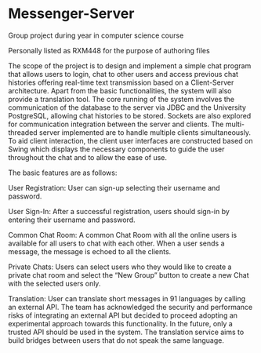 # Messenger-Server
Group project during year in computer science course 

Personally listed as RXM448 for the purpose of authoring files 

The scope of the project is to design and implement a simple chat program that allows users
to login, chat to other users and access previous chat histories offering real-time text
transmission based on a Client-Server architecture. Apart from the basic functionalities, the
system will also provide a translation tool.
The core running of the system involves the communication of the database to the server via
JDBC and the University PostgreSQL, allowing chat histories to be stored. Sockets are also
explored for communication integration between the server and clients. The multi-threaded
server implemented are to handle multiple clients simultaneously. To aid client interaction,
the client user interfaces are constructed based on Swing which displays the necessary
components to guide the user throughout the chat and to allow the ease of use.

The basic features are as follows:

User Registration:
User can sign-up selecting their username and password.

User Sign-In:
After a successful registration, users should sign-in by entering their username and
password.

Common Chat Room:
A common Chat Room with all the online users is available for all users to chat with each
other. When a user sends a message, the message is echoed to all the clients.

Private Chats:
Users can select users who they would like to create a private chat room and select the “New
Group” button to create a new Chat with the selected users only.

Translation:
User can translate short messages in 91 languages by calling an external API. The team has
acknowledged the security and performance risks of integrating an external API but decided
to proceed adopting an experimental approach towards this functionality. In the future, only a
trusted API should be used in the system. The translation service aims to build bridges
between users that do not speak the same language.
